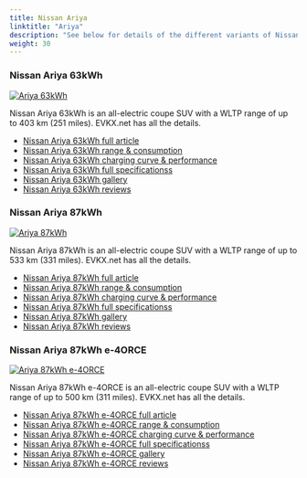 ```yaml
---
title: Nissan Ariya
linktitle: "Ariya"
description: "See below for details of the different variants of Nissan Ariya"
weight: 30
---
```

### Nissan Ariya 63kWh

<a href="ariya_63kwh/"><img src="https://media.evkx.net/multimedia/models/nissan/ariya/ariya_63kwh/main_1_st.jpg" class="img-fluid" alt="Ariya 63kWh" ></a>

Nissan Ariya 63kWh is an all-electric coupe SUV with a WLTP range of up to 403 km (251 miles). EVKX.net has all the details. 

- [Nissan Ariya 63kWh full article](ariya_63kwh/)
- [Nissan Ariya 63kWh range & consumption](ariya_63kwh/rangeandconsumption/)
- [Nissan Ariya 63kWh charging curve & performance](ariya_63kwh/chargingcurve/)
- [Nissan Ariya 63kWh full specificationss](ariya_63kwh/specifications/)
- [Nissan Ariya 63kWh gallery](ariya_63kwh/gallery/)
- [Nissan Ariya 63kWh reviews](ariya_63kwh/reviews/)

### Nissan Ariya 87kWh

<a href="ariya_87kwh/"><img src="https://media.evkx.net/multimedia/models/nissan/ariya/ariya_87kwh/main_1_st.jpg" class="img-fluid" alt="Ariya 87kWh" ></a>

Nissan Ariya 87kWh is an all-electric coupe SUV with a WLTP range of up to 533 km (331 miles). EVKX.net has all the details. 

- [Nissan Ariya 87kWh full article](ariya_87kwh/)
- [Nissan Ariya 87kWh range & consumption](ariya_87kwh/rangeandconsumption/)
- [Nissan Ariya 87kWh charging curve & performance](ariya_87kwh/chargingcurve/)
- [Nissan Ariya 87kWh full specificationss](ariya_87kwh/specifications/)
- [Nissan Ariya 87kWh gallery](ariya_87kwh/gallery/)
- [Nissan Ariya 87kWh reviews](ariya_87kwh/reviews/)

### Nissan Ariya 87kWh e-4ORCE

<a href="ariya_87kwh_e-4orce/"><img src="https://media.evkx.net/multimedia/models/nissan/ariya/ariya_87kwh_e-4orce/main_1_st.jpg" class="img-fluid" alt="Ariya 87kWh e-4ORCE" ></a>

Nissan Ariya 87kWh e-4ORCE is an all-electric coupe SUV with a WLTP range of up to 500 km (311 miles). EVKX.net has all the details. 

- [Nissan Ariya 87kWh e-4ORCE full article](ariya_87kwh_e-4orce/)
- [Nissan Ariya 87kWh e-4ORCE range & consumption](ariya_87kwh_e-4orce/rangeandconsumption/)
- [Nissan Ariya 87kWh e-4ORCE charging curve & performance](ariya_87kwh_e-4orce/chargingcurve/)
- [Nissan Ariya 87kWh e-4ORCE full specificationss](ariya_87kwh_e-4orce/specifications/)
- [Nissan Ariya 87kWh e-4ORCE gallery](ariya_87kwh_e-4orce/gallery/)
- [Nissan Ariya 87kWh e-4ORCE reviews](ariya_87kwh_e-4orce/reviews/)

